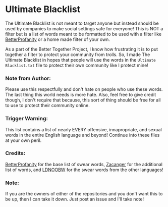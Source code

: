 # Ultimate Blacklist
The Ultimate Blacklist is not meant to target anyone but instead should be used by companies to make social settings safe for everyone! This is NOT a filter but is a list of words meant to be formatted to be used with a filter like [BetterProfanity] or a home made filter of your own.

As a part of the Better Together Project, I know how frustrating it is to put together a filter to protect your community from trolls. So, I made The Ultimate Blacklist in hopes that people will use the words in the `Ultimate Blacklist.txt` file to protect their own community like I protect mine!

### Note from Author:

Please use this respectfully and don't hate on people who use these words. The last thing this world needs is more hate. Also, feel free to give credit though, I don't require that because, this sort of thing should be free for all to use to protect their community online.

### Trigger Warning:

This list contains a list of nearly EVERY offensive, innapropriate, and sexual words in the entire English language and beyond! Continue into these files at your own peril.

### Credits:

[BetterProfanity] for the base list of swear words, [Zacanger] for the additional list of words, and [LDNOOBW] for the swear words from the other languages!

[BetterProfanity]: https://pypi.org/project/better-profanity/

[Zacanger]: https://github.com/zacanger/profane-words

[LDNOOBW]: https://github.com/LDNOOBW/List-of-Dirty-Naughty-Obscene-and-Otherwise-Bad-Words

### Note:

If you are the owners of either of the repositories and you don't want this to be up, then I can take it down. Just post an issue and I'll take note!